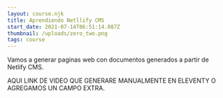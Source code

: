 ```yaml
---
layout: course.njk
title: Aprendiendo Netllify CMS
start_date: 2021-07-14T06:51:14.087Z
thumbnail: /uploads/zero_two.png
tags: course
---
```

Vamos a generar paginas web con documentos generados a partir de Netlify CMS.



AQUI LINK DE VIDEO QUE GENERARE MANUALMENTE EN ELEVENTY O AGREGAMOS UN CAMPO EXTRA.